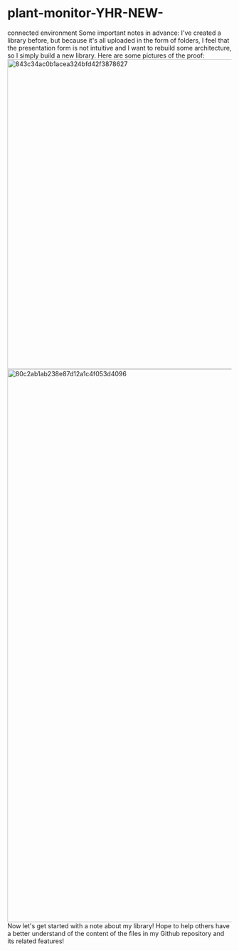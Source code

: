 # plant-monitor-YHR-NEW-
connected environment
Some important notes in advance:
I've created a library before, but because it's all uploaded in the form of folders, I feel that the presentation form is not intuitive and I want to rebuild some architecture, so I simply build a new library. 
Here are some pictures of the proof:
<img width="697" alt="843c34ac0b1acea324bfd42f3878627" src="https://github.com/2333-hr/plant-monitor-YHR-NEW-/assets/146243657/76391445-8c19-4699-b368-1ea1de9e9db3">
<img width="1244" alt="80c2ab1ab238e87d12a1c4f053d4096" src="https://github.com/2333-hr/plant-monitor-YHR-NEW-/assets/146243657/4d42e8ad-f28b-4f77-b448-e40faa6dd649">
Now let's get started with a note about my library! Hope to help others have a better understand of the content of the files in my Github repository and its related features!
